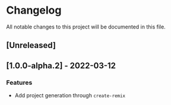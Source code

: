 # Changelog
All notable changes to this project will be documented in this file.

## [Unreleased]
## [1.0.0-alpha.2] - 2022-03-12

### Features

- Add project generation through `create-remix`

<!-- generated by git-cliff -->
